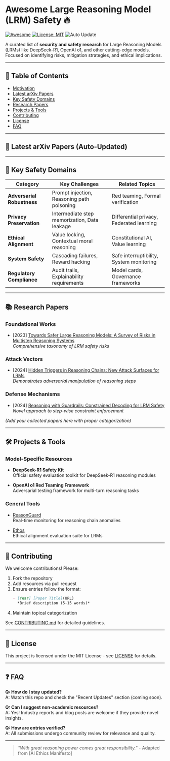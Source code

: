 # Awesome Large Reasoning Model (LRM) Safety 🔥

[![Awesome](https://awesome.re/badge.svg)](https://awesome.re)
[![License: MIT](https://img.shields.io/badge/License-MIT-yellow.svg)](https://opensource.org/licenses/MIT)
![Auto Update](https://github.com/wonderNefelibata/Awesome-LRM-Safety/actions/workflows/arxiv-update.yml/badge.svg)

A curated list of **security and safety research** for Large Reasoning Models (LRMs) like DeepSeek-R1, OpenAI o1, and other cutting-edge models. Focused on identifying risks, mitigation strategies, and ethical implications.

---

## 📜 Table of Contents
- [Motivation](#-motivation)
- [Latest arXiv Papers](#-latest-arxiv-papers-auto-updated)
- [Key Safety Domains](#-key-safety-domains)
- [Research Papers](#-research-papers)
- [Projects & Tools](#-projects--tools)
- [Contributing](#-contributing)
- [License](#-license)
- [FAQ](#-faq)

---

## 📰 Latest arXiv Papers (Auto-Updated)
<!-- ARXIV_PAPERS_START -->

---

## 🔑 Key Safety Domains
| Category               | Key Challenges                          | Related Topics                          |
|------------------------|-----------------------------------------|------------------------------------------|
| **Adversarial Robustness** | Prompt injection, Reasoning path poisoning | Red teaming, Formal verification        |
| **Privacy Preservation**  | Intermediate step memorization, Data leakage | Differential privacy, Federated learning|
| **Ethical Alignment**     | Value locking, Contextual moral reasoning | Constitutional AI, Value learning       |
| **System Safety**         | Cascading failures, Reward hacking       | Safe interruptibility, System monitoring|
| **Regulatory Compliance** | Audit trails, Explainability requirements | Model cards, Governance frameworks      |

---

## 📚 Research Papers
### Foundational Works
- [2023] [Towards Safer Large Reasoning Models: A Survey of Risks in Multistep Reasoning Systems](https://arxiv.org/abs/example)  
  *Comprehensive taxonomy of LRM safety risks*

### Attack Vectors
- [2024] [Hidden Triggers in Reasoning Chains: New Attack Surfaces for LRMs](https://arxiv.org/abs/example)  
  *Demonstrates adversarial manipulation of reasoning steps*

### Defense Mechanisms
- [2024] [Reasoning with Guardrails: Constrained Decoding for LRM Safety](https://arxiv.org/abs/example)  
  *Novel approach to step-wise constraint enforcement*

*(Add your collected papers here with proper categorization)*

---

## 🛠️ Projects & Tools
### Model-Specific Resources
- **DeepSeek-R1 Safety Kit**  
  Official safety evaluation toolkit for DeepSeek-R1 reasoning modules

- **OpenAI o1 Red Teaming Framework**  
  Adversarial testing framework for multi-turn reasoning tasks

### General Tools
- [ReasonGuard](https://github.com/example/reasonguard)  
  Real-time monitoring for reasoning chain anomalies

- [Ethos](https://github.com/example/ethos)  
  Ethical alignment evaluation suite for LRMs

---

## 🤝 Contributing
We welcome contributions! Please:
1. Fork the repository
2. Add resources via pull request
3. Ensure entries follow the format:
   ```markdown
   - [Year] [Paper Title](URL)  
     *Brief description (5-15 words)*
   ```
4. Maintain topical categorization

See [CONTRIBUTING.md](CONTRIBUTING.md) for detailed guidelines.

---

## 📄 License
This project is licensed under the MIT License - see [LICENSE](LICENSE) for details.

---

## ❓ FAQ
**Q: How do I stay updated?**  
A: Watch this repo and check the "Recent Updates" section (coming soon).

**Q: Can I suggest non-academic resources?**  
A: Yes! Industry reports and blog posts are welcome if they provide novel insights.

**Q: How are entries verified?**  
A: All submissions undergo community review for relevance and quality.

---

> *"With great reasoning power comes great responsibility."* - Adapted from [AI Ethics Manifesto]
